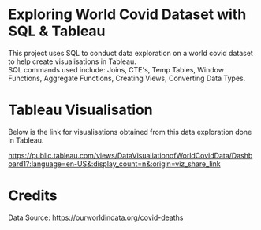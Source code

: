 # Exploring World Covid Dataset with SQL & Tableau
This project uses SQL to conduct data exploration on a world covid dataset to help create visualisations in Tableau.\
SQL commands used include: Joins, CTE's, Temp Tables, Window Functions, Aggregate Functions, Creating Views, Converting Data Types.

# Tableau Visualisation
Below is the  link for visualisations obtained from this data exploration done in Tableau.

https://public.tableau.com/views/DataVisualiationofWorldCovidData/Dashboard1?:language=en-US&:display_count=n&:origin=viz_share_link

# Credits 
Data Source: https://ourworldindata.org/covid-deaths
